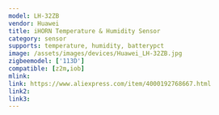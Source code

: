 ```yaml
---
model: LH-32ZB
vendor: Huawei
title: iHORN Temperature & Humidity Sensor
category: sensor
supports: temperature, humidity, batterypct
image: /assets/images/devices/Huawei_LH-32ZB.jpg
zigbeemodel: ['113D']
compatible: [z2m,iob]
mlink: 
link: https://www.aliexpress.com/item/4000192768667.html
link2: 
link3: 
---
```

